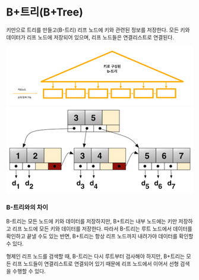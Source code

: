 # B+트리(B+Tree)

키만으로 트리를 만들고(B-트리) 리프 노드에 키와 관련된 정보를 저장한다.
모든 키와 데이터가 리프 노드에 저장되어 있으며, 리프 노드들은 연결리스트로 연결된다.

![b+트리간단](./etc/b+트리간단.png)
![b+트리](./etc/b+트리.png)

### B-트리와의 차이

B-트리는 모든 노드에 키와 데이터를 저장하지만,
B+트리는 내부 노드에는 키만 저장하고 리프 노드에 모든 키와 데이터를 저장한다.
따라서 B-트리는 루트 노드에서 데이터를 확인하고 끝낼 수도 있는 반면, B+트리는 항상 리프 노드까지 내려가야 데이터를 확인할 수 있다.

형제인 리프 노드를 검색할 때, B-트리는 다시 루트부터 검사해야 하지만,
B+트리는 모든 리프 노드들이 연결리스트로 연결되어 있기 때문에 리프 노드에서 이어서 선형 검색을 수행할 수 있다.
